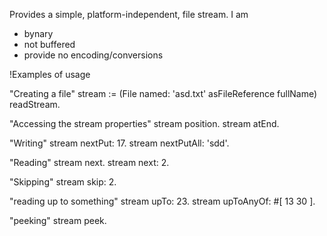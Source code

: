 Provides a simple, platform-independent, file stream. I am    - bynary   - not buffered   - provide no encoding/conversions!Examples of usage"Creating a file"stream := (File named: 'asd.txt' asFileReference fullName) readStream."Accessing the stream properties"stream position.stream atEnd."Writing"stream nextPut: 17.stream nextPutAll: 'sdd'."Reading"stream next.stream next: 2."Skipping"stream skip: 2. "reading up to something"stream upTo: 23.stream upToAnyOf: #[ 13 30 ]."peeking"stream peek.